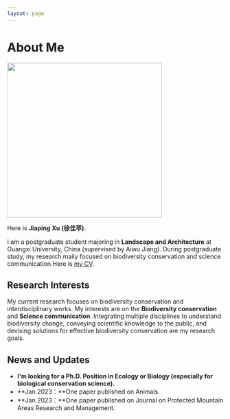 ```yaml
---
layout: page
---
```


# About Me

<img src="https://MJiaping.github.io/rphoto.jpg" class="floatpic" width="360" height= auto>

Here is **Jiaping Xu (徐佳苹)**.

I am a postgraduate student majoring in **Landscape and Architecture** at Guangxi University, China (supervised by Aiwu Jiang). During postgraduate study, my research maily focused on biodiversity conservation and science communication.Here is [my CV](https://MJiaping.github.io/mypaper/IP/CV_Jiaping.pdf).

## Research Interests

My current research focuses on biodiversity conservation and interdisciplinary works. My interests are on the **Biodiversity conservation** and **Science communication**. Integrating multiple disciplines to understand biodiversity change, conveying scientific knowledge to the public, and devising solutions for effective biodiversity conservation are my research goals.


## News and Updates

- **I'm looking for a Ph.D. Position in Ecology or Biology (especially for biological conservation science).**
- **Jan 2023：**One paper published on Animals.
- **Jan 2023：**One paper published on Journal on Protected Mountain Areas Research and Management.



